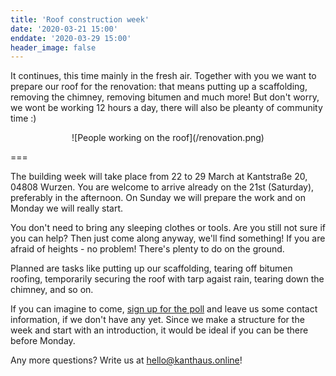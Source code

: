 ```yaml
---
title: 'Roof construction week'
date: '2020-03-21 15:00'
enddate: '2020-03-29 15:00'
header_image: false
---
```


It continues, this time mainly in the fresh air. Together with you we want to prepare our roof for the renovation: that means putting up a scaffolding, removing the chimney, removing bitumen and much more! But don't worry, we wont be working 12 hours a day, there will also be pleanty of community time :)

<div markdown="1" style="text-align:center;">
![People working on the roof](/renovation.png)
</div>

===

The building week will take place from 22 to 29 March at Kantstraße 20, 04808 Wurzen.
You are welcome to arrive already on the 21st (Saturday), preferably in the afternoon. On Sunday we will prepare the work and on Monday we will really start.

You don't need to bring any sleeping clothes or tools. Are you still not sure if you can help? Then just come along anyway, we'll find something! If you are afraid of heights - no problem! There's plenty to do on the ground.

Planned are tasks like putting up our scaffolding, tearing off bitumen roofing, temporarily securing the roof with tarp agaist rain, tearing down the chimney, and so on.

If you can imagine to come, [sign up for the poll](https://cloud.kanthaus.online/apps/polls/s/AV7BdngJJOmXKpgP) and leave us some contact information, if we don't have any yet. Since we make a structure for the week and start with an introduction, it would be ideal if you can be there before Monday.

Any more questions? Write us at [hello@kanthaus.online](mailto:hello@kanthaus.online)!

